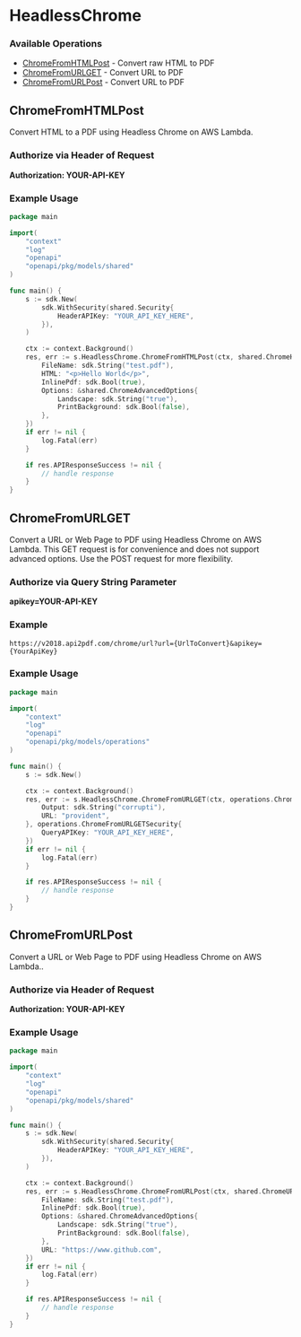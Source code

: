 # HeadlessChrome

### Available Operations

* [ChromeFromHTMLPost](#chromefromhtmlpost) - Convert raw HTML to PDF
* [ChromeFromURLGET](#chromefromurlget) - Convert URL to PDF
* [ChromeFromURLPost](#chromefromurlpost) - Convert URL to PDF

## ChromeFromHTMLPost

Convert HTML to a PDF using Headless Chrome on AWS Lambda.
### Authorize via Header of Request
**Authorization: YOUR-API-KEY**

### Example Usage

```go
package main

import(
	"context"
	"log"
	"openapi"
	"openapi/pkg/models/shared"
)

func main() {
    s := sdk.New(
        sdk.WithSecurity(shared.Security{
            HeaderAPIKey: "YOUR_API_KEY_HERE",
        }),
    )

    ctx := context.Background()
    res, err := s.HeadlessChrome.ChromeFromHTMLPost(ctx, shared.ChromeHTMLToPdfRequest{
        FileName: sdk.String("test.pdf"),
        HTML: "<p>Hello World</p>",
        InlinePdf: sdk.Bool(true),
        Options: &shared.ChromeAdvancedOptions{
            Landscape: sdk.String("true"),
            PrintBackground: sdk.Bool(false),
        },
    })
    if err != nil {
        log.Fatal(err)
    }

    if res.APIResponseSuccess != nil {
        // handle response
    }
}
```

## ChromeFromURLGET

Convert a URL or Web Page to PDF using Headless Chrome on AWS Lambda. This GET request is for convenience and does not support advanced options. Use the POST request for more flexibility.
### Authorize via Query String Parameter
**apikey=YOUR-API-KEY**
### Example
``` https://v2018.api2pdf.com/chrome/url?url={UrlToConvert}&apikey={YourApiKey} ``` 

### Example Usage

```go
package main

import(
	"context"
	"log"
	"openapi"
	"openapi/pkg/models/operations"
)

func main() {
    s := sdk.New()

    ctx := context.Background()
    res, err := s.HeadlessChrome.ChromeFromURLGET(ctx, operations.ChromeFromURLGETRequest{
        Output: sdk.String("corrupti"),
        URL: "provident",
    }, operations.ChromeFromURLGETSecurity{
        QueryAPIKey: "YOUR_API_KEY_HERE",
    })
    if err != nil {
        log.Fatal(err)
    }

    if res.APIResponseSuccess != nil {
        // handle response
    }
}
```

## ChromeFromURLPost

Convert a URL or Web Page to PDF using Headless Chrome on AWS Lambda..
### Authorize via Header of Request
**Authorization: YOUR-API-KEY**

### Example Usage

```go
package main

import(
	"context"
	"log"
	"openapi"
	"openapi/pkg/models/shared"
)

func main() {
    s := sdk.New(
        sdk.WithSecurity(shared.Security{
            HeaderAPIKey: "YOUR_API_KEY_HERE",
        }),
    )

    ctx := context.Background()
    res, err := s.HeadlessChrome.ChromeFromURLPost(ctx, shared.ChromeURLToPdfRequest{
        FileName: sdk.String("test.pdf"),
        InlinePdf: sdk.Bool(true),
        Options: &shared.ChromeAdvancedOptions{
            Landscape: sdk.String("true"),
            PrintBackground: sdk.Bool(false),
        },
        URL: "https://www.github.com",
    })
    if err != nil {
        log.Fatal(err)
    }

    if res.APIResponseSuccess != nil {
        // handle response
    }
}
```
